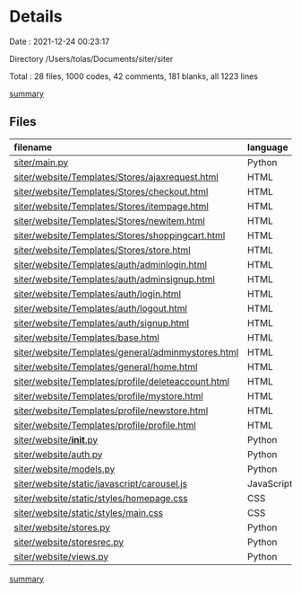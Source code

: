# Details

Date : 2021-12-24 00:23:17

Directory /Users/tolas/Documents/siter/siter

Total : 28 files,  1000 codes, 42 comments, 181 blanks, all 1223 lines

[summary](results.md)

## Files
| filename | language | code | comment | blank | total |
| :--- | :--- | ---: | ---: | ---: | ---: |
| [siter/main.py](/siter/main.py) | Python | 4 | 2 | 2 | 8 |
| [siter/website/Templates/Stores/ajaxrequest.html](/siter/website/Templates/Stores/ajaxrequest.html) | HTML | 0 | 0 | 1 | 1 |
| [siter/website/Templates/Stores/checkout.html](/siter/website/Templates/Stores/checkout.html) | HTML | 9 | 0 | 2 | 11 |
| [siter/website/Templates/Stores/itempage.html](/siter/website/Templates/Stores/itempage.html) | HTML | 20 | 0 | 1 | 21 |
| [siter/website/Templates/Stores/newitem.html](/siter/website/Templates/Stores/newitem.html) | HTML | 31 | 0 | 0 | 31 |
| [siter/website/Templates/Stores/shoppingcart.html](/siter/website/Templates/Stores/shoppingcart.html) | HTML | 21 | 0 | 0 | 21 |
| [siter/website/Templates/Stores/store.html](/siter/website/Templates/Stores/store.html) | HTML | 24 | 1 | 6 | 31 |
| [siter/website/Templates/auth/adminlogin.html](/siter/website/Templates/auth/adminlogin.html) | HTML | 19 | 0 | 4 | 23 |
| [siter/website/Templates/auth/adminsignup.html](/siter/website/Templates/auth/adminsignup.html) | HTML | 27 | 0 | 4 | 31 |
| [siter/website/Templates/auth/login.html](/siter/website/Templates/auth/login.html) | HTML | 15 | 0 | 2 | 17 |
| [siter/website/Templates/auth/logout.html](/siter/website/Templates/auth/logout.html) | HTML | 8 | 0 | 0 | 8 |
| [siter/website/Templates/auth/signup.html](/siter/website/Templates/auth/signup.html) | HTML | 23 | 0 | 4 | 27 |
| [siter/website/Templates/base.html](/siter/website/Templates/base.html) | HTML | 96 | 0 | 10 | 106 |
| [siter/website/Templates/general/adminmystores.html](/siter/website/Templates/general/adminmystores.html) | HTML | 12 | 0 | 1 | 13 |
| [siter/website/Templates/general/home.html](/siter/website/Templates/general/home.html) | HTML | 74 | 1 | 10 | 85 |
| [siter/website/Templates/profile/deleteaccount.html](/siter/website/Templates/profile/deleteaccount.html) | HTML | 8 | 0 | 2 | 10 |
| [siter/website/Templates/profile/mystore.html](/siter/website/Templates/profile/mystore.html) | HTML | 15 | 0 | 0 | 15 |
| [siter/website/Templates/profile/newstore.html](/siter/website/Templates/profile/newstore.html) | HTML | 41 | 0 | 2 | 43 |
| [siter/website/Templates/profile/profile.html](/siter/website/Templates/profile/profile.html) | HTML | 32 | 0 | 0 | 32 |
| [siter/website/__init__.py](/siter/website/__init__.py) | Python | 32 | 1 | 12 | 45 |
| [siter/website/auth.py](/siter/website/auth.py) | Python | 124 | 9 | 19 | 152 |
| [siter/website/models.py](/siter/website/models.py) | Python | 48 | 0 | 15 | 63 |
| [siter/website/static/javascript/carousel.js](/siter/website/static/javascript/carousel.js) | JavaScript | 32 | 3 | 5 | 40 |
| [siter/website/static/styles/homepage.css](/siter/website/static/styles/homepage.css) | CSS | 59 | 0 | 9 | 68 |
| [siter/website/static/styles/main.css](/siter/website/static/styles/main.css) | CSS | 0 | 0 | 1 | 1 |
| [siter/website/stores.py](/siter/website/stores.py) | Python | 108 | 14 | 37 | 159 |
| [siter/website/storesrec.py](/siter/website/storesrec.py) | Python | 0 | 0 | 1 | 1 |
| [siter/website/views.py](/siter/website/views.py) | Python | 118 | 11 | 31 | 160 |

[summary](results.md)